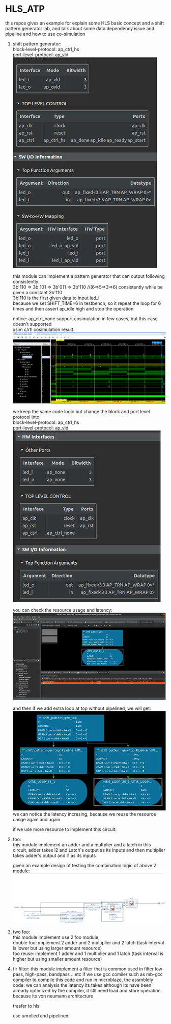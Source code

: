 # HLS_ATP
this repos gives an example for explain some HLS basic concept and a shift pattern generator lab, and talk about some data dependency issue and pipeline and how to use co-simulation  


1. shift pattern generator:     
   block-level-protocol: ap_ctrl_hs  
   port-level-protocol: ap_vld      
   ![alt text](https://github.com/joshuahwfwEE/HLS_ATP/blob/main/shift_pattern_ap_ctrl_hs.png?raw=true)  
   
   this module can implement a pattern generator that can output following consistently:    
   3b'110 => 3b'101 => 3b'011 => 3b'110  //(6=>5=>3=>6) consistently while be given a constant 3b'110    
   3b'110 is the first given data to input led_i    
   because we set SHIFT_TIME=6 in testbench, so it repeat the loop for 6 times and then assert ap_idle high and stop the operation  
   
   notice: ap_ctrl_none support cosimulation in few cases, but this case doesn't supported    
   xsim c/rtl cosimulation result:    
   ![alt text](https://github.com/joshuahwfwEE/HLS_ATP/blob/main/HLS_shift_pattern1.png?raw=true)    

   we keep the same code logic but change the block and port level protocol into:    
   block-level-protocol: ap_ctrl_hs    
   port-level-protocol: ap_vld    
   ![alt text](https://github.com/joshuahwfwEE/HLS_ATP/blob/main/shift_pattern_ap_ctrl_none.png?raw=true)  

   you can check the resource usage and latency:  
   ![alt text](https://github.com/joshuahwfwEE/HLS_ATP/blob/main/synthesis_graph.png?raw=true)

   and then if we add extra loop at top without pipelined,  we will get:  
   ![alt text](https://github.com/joshuahwfwEE/HLS_ATP/blob/main/looptop.png?raw=true)  
   we can notice the latency incresing, because we reuse the resource uasge again and again.


   if we use more resource to implement this circult:
   




   
3. foo:  
   this module implement an adder and a multplier and a latch in this circuit,
   adder takes l2 and Latch's output as its inputs and then multiplier takes adder's output and l1 as its inputs

   given an example design of testing the combination logic of above 2 module:    
    ![alt text](https://github.com/joshuahwfwEE/HLS_ATP/blob/main/design1_pattern_plus_foo.png?raw=true)    

5. two foo:  
   this module implement use 2 foo module,  
   double foo: implement 2 adder and 2 multiplier and 2 latch (task interval is lower but using larger amount resource)  
   foo reuse: implement 1 adder and 1 multiplier and 1 latch (task interval is higher but using smaller amount resource)  

6. fir filter:
   this module implement a filter that is common used in filter low-pass, high-pass, bandpass ...etc
   if we use gcc comiler such as mb-gcc compiler to compile this code and run in microblaze,
   the assmblely code:
   we can analysis the latency its takes although its have been already optimized by the compiler, it stll need load and store operation because its von neumann architecture

   trasfer to hls:

   use unrolled and pipelined:
   
